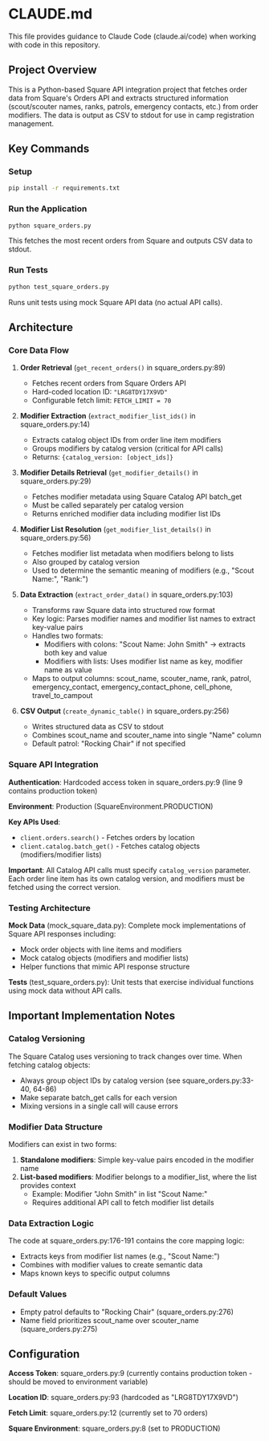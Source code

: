 # CLAUDE.md

This file provides guidance to Claude Code (claude.ai/code) when working with code in this repository.

## Project Overview

This is a Python-based Square API integration project that fetches order data from Square's Orders API and extracts structured information (scout/scouter names, ranks, patrols, emergency contacts, etc.) from order modifiers. The data is output as CSV to stdout for use in camp registration management.

## Key Commands

### Setup
```bash
pip install -r requirements.txt
```

### Run the Application
```bash
python square_orders.py
```
This fetches the most recent orders from Square and outputs CSV data to stdout.

### Run Tests
```bash
python test_square_orders.py
```
Runs unit tests using mock Square API data (no actual API calls).

## Architecture

### Core Data Flow

1. **Order Retrieval** (`get_recent_orders()` in square_orders.py:89)
   - Fetches recent orders from Square Orders API
   - Hard-coded location ID: `"LRG8TDY17X9VD"`
   - Configurable fetch limit: `FETCH_LIMIT = 70`

2. **Modifier Extraction** (`extract_modifier_list_ids()` in square_orders.py:14)
   - Extracts catalog object IDs from order line item modifiers
   - Groups modifiers by catalog version (critical for API calls)
   - Returns: `{catalog_version: [object_ids]}`

3. **Modifier Details Retrieval** (`get_modifier_details()` in square_orders.py:29)
   - Fetches modifier metadata using Square Catalog API batch_get
   - Must be called separately per catalog version
   - Returns enriched modifier data including modifier list IDs

4. **Modifier List Resolution** (`get_modifier_list_details()` in square_orders.py:56)
   - Fetches modifier list metadata when modifiers belong to lists
   - Also grouped by catalog version
   - Used to determine the semantic meaning of modifiers (e.g., "Scout Name:", "Rank:")

5. **Data Extraction** (`extract_order_data()` in square_orders.py:103)
   - Transforms raw Square data into structured row format
   - Key logic: Parses modifier names and modifier list names to extract key-value pairs
   - Handles two formats:
     - Modifiers with colons: "Scout Name: John Smith" → extracts both key and value
     - Modifiers with lists: Uses modifier list name as key, modifier name as value
   - Maps to output columns: scout_name, scouter_name, rank, patrol, emergency_contact, emergency_contact_phone, cell_phone, travel_to_campout

6. **CSV Output** (`create_dynamic_table()` in square_orders.py:256)
   - Writes structured data as CSV to stdout
   - Combines scout_name and scouter_name into single "Name" column
   - Default patrol: "Rocking Chair" if not specified

### Square API Integration

**Authentication**: Hardcoded access token in square_orders.py:9 (line 9 contains production token)

**Environment**: Production (SquareEnvironment.PRODUCTION)

**Key APIs Used**:
- `client.orders.search()` - Fetches orders by location
- `client.catalog.batch_get()` - Fetches catalog objects (modifiers/modifier lists)

**Important**: All Catalog API calls must specify `catalog_version` parameter. Each order line item has its own catalog version, and modifiers must be fetched using the correct version.

### Testing Architecture

**Mock Data** (mock_square_data.py): Complete mock implementations of Square API responses including:
- Mock order objects with line items and modifiers
- Mock catalog objects (modifiers and modifier lists)
- Helper functions that mimic API response structure

**Tests** (test_square_orders.py): Unit tests that exercise individual functions using mock data without API calls.

## Important Implementation Notes

### Catalog Versioning
The Square Catalog uses versioning to track changes over time. When fetching catalog objects:
- Always group object IDs by catalog version (see square_orders.py:33-40, 64-86)
- Make separate batch_get calls for each version
- Mixing versions in a single call will cause errors

### Modifier Data Structure
Modifiers can exist in two forms:
1. **Standalone modifiers**: Simple key-value pairs encoded in the modifier name
2. **List-based modifiers**: Modifier belongs to a modifier_list, where the list provides context
   - Example: Modifier "John Smith" in list "Scout Name:"
   - Requires additional API call to fetch modifier list details

### Data Extraction Logic
The code at square_orders.py:176-191 contains the core mapping logic:
- Extracts keys from modifier list names (e.g., "Scout Name:")
- Combines with modifier values to create semantic data
- Maps known keys to specific output columns

### Default Values
- Empty patrol defaults to "Rocking Chair" (square_orders.py:276)
- Name field prioritizes scout_name over scouter_name (square_orders.py:275)

## Configuration

**Access Token**: square_orders.py:9 (currently contains production token - should be moved to environment variable)

**Location ID**: square_orders.py:93 (hardcoded as "LRG8TDY17X9VD")

**Fetch Limit**: square_orders.py:12 (currently set to 70 orders)

**Square Environment**: square_orders.py:8 (set to PRODUCTION)
